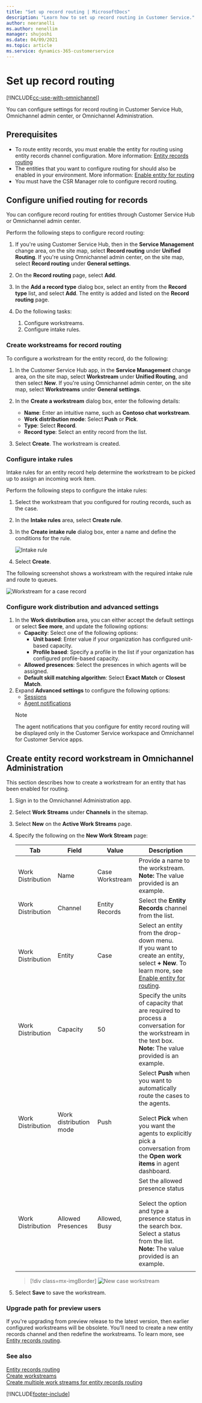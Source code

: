 ```yaml
---
title: "Set up record routing | MicrosoftDocs"
description: "Learn how to set up record routing in Customer Service."
author: neeranelli
ms.author: nenellim
manager: shujoshi
ms.date: 04/09/2021
ms.topic: article
ms.service: dynamics-365-customerservice
---
```


# Set up record routing

[!INCLUDE[cc-use-with-omnichannel](../includes/cc-use-with-omnichannel.md)]

You can configure settings for record routing in Customer Service Hub, Omnichannel admin center, or Omnichannel Administration.

## Prerequisites

- To route entity records, you must enable the entity for routing using entity records channel configuration. More information: [Entity records routing](entity-channel.md#step-2-enable-entity-for-activities-and-queues)
- The entities that you want to configure routing for should also be enabled in your environment. More information: [Enable entity for routing](entity-channel.md#step-3-enable-entity-for-routing)
- You must have the CSR Manager role to configure record routing.

## Configure unified routing for records

You can configure record routing for entities through Customer Service Hub or Omnichannel admin center.

Perform the following steps to configure record routing:

1. If you're using Customer Service Hub, then in the **Service Management** change area, on the site map, select **Record routing** under **Unified Routing**. If you're using Omnichannel admin center, on the site map, select **Record routing** under **General settings**.

2. On the **Record routing** page, select **Add**.

3. In the **Add a record type** dialog box, select an entity from the **Record type** list, and select **Add**. The entity is added and listed on the **Record routing** page.

4. Do the following tasks:
   1. Configure workstreams.
   2. Configure intake rules.

### Create workstreams for record routing

To configure a workstream for the entity record, do the following:

1. In the Customer Service Hub app, in the **Service Management** change area, on the site map, select **Workstream** under **Unified Routing**, and then select **New**. If you're using Omnichannel admin center, on the site map, select **Workstreams** under **General settings**.

2. In the **Create a workstream** dialog box, enter the following details:
    - **Name**: Enter an intuitive name, such as **Contoso chat workstream**.
    - **Work distribution mode**: Select **Push** or **Pick**.
    - **Type**: Select **Record**.
    - **Record type**: Select an entity record from the list.

3. Select **Create**. The workstream is created.

### Configure intake rules

Intake rules for an entity record help determine the workstream to be picked up to assign an incoming work item.

Perform the following steps to configure the intake rules:

1. Select the workstream that you configured for routing records, such as the case.
2. In the **Intake rules** area, select **Create rule**.
3. In the **Create intake rule** dialog box, enter a name and define the conditions for the rule.
   
   ![Intake rule](media/ur-intake-rule.png "Intake rule")
   
4. Select **Create**.

The following screenshot shows a workstream with the required intake rule and route to queues.

![Workstream for a case record](media/ur-record-routing-workstream.png "Workstream for a case record")

### Configure work distribution and advanced settings

1. In the **Work distribution** area, you can either accept the default settings or select **See more**, and update the following options:
   - **Capacity**: Select one of the following options:
     - **Unit based**: Enter value if your organization has configured unit-based capacity.
     - **Profile based**: Specify a profile in the list if your organization has configured profile-based capacity.
   - **Allowed presences**: Select the presences in which agents will be assigned.
   - **Default skill matching algorithm**: Select **Exact Match** or **Closest Match**.
2. Expand **Advanced settings** to configure the following options:
   - [Sessions](../app-profile-manager/session-templates.md)
   - [Agent notifications](../app-profile-manager/notification-templates.md#out-of-the-box-notification-templates)
   > [!NOTE]
   > The agent notifications that you configure for entity record routing will be displayed only in the Customer Service workspace and Omnichannel for Customer Service apps.

## Create entity record workstream in Omnichannel Administration

This section describes how to create a workstream for an entity that has been enabled for routing.

1. Sign in to the Omnichannel Administration app.

2. Select **Work Streams** under **Channels** in the sitemap.

3. Select **New** on the **Active Work Streams** page.

4. Specify the following on the **New Work Stream** page:

   | Tab | Field | Value | Description | 
   |---------------------|-----------------------------|-------------------------------------------|-------------------------------------------------|
   | Work Distribution | Name | Case Workstream | Provide a name to the workstream. <br> **Note:** The value provided is an example.  |
   | Work Distribution | Channel | Entity Records | Select the **Entity Records** channel from the list.|
   | Work Distribution | Entity | Case | Select an entity from the drop-down menu. <br> If you want to create an entity, select **+ New**. To learn more, see [Enable entity for routing](entity-channel.md#step-3-enable-entity-for-routing). |
   | Work Distribution | Capacity | 50 |Specify the units of capacity that are required to process a conversation for the workstream in the text box. <br> **Note:** The value provided is an example. |
   | Work Distribution | Work distribution mode | Push | Select **Push** when you want to automatically route the cases to the agents. <br><br> Select **Pick** when you want the agents to explicitly pick a conversation from the **Open work items** in agent dashboard. |
   | Work Distribution | Allowed Presences | Allowed, Busy | Set the allowed presence status <br><br> Select the option and type a presence status in the search box. Select a status from the list. <br> **Note:** The value provided is an example. |
   ||||

   > [!div class=mx-imgBorder] 
   > ![New case workstream](media/case-ws3.png "New case workstream")

5. Select **Save** to save the workstream.

### Upgrade path for preview users

If you're upgrading from preview release to the latest version, then earlier configured workstreams will be obsolete. You'll need to create a new entity records channel and then redefine the workstreams. To learn more, see [Entity records routing](entity-channel.md).

### See also

[Entity records routing](entity-channel.md)  
[Create workstreams](create-workstreams.md)  
[Create multiple work streams for entity records routing](multiple-ws-entity-record-routing.md)  

[!INCLUDE[footer-include](../includes/footer-banner.md)]
